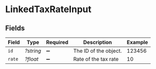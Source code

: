 # LinkedTaxRateInput


## Fields

| Field                 | Type                  | Required              | Description           | Example               |
| --------------------- | --------------------- | --------------------- | --------------------- | --------------------- |
| `id`                  | *?string*             | :heavy_minus_sign:    | The ID of the object. | 123456                |
| `rate`                | *?float*              | :heavy_minus_sign:    | Rate of the tax rate  | 10                    |